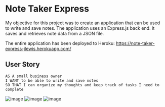 # Note Taker Express

My objective for this project was to create an application that can be used to write and save notes. The application uses an Express.js back end.  It saves and retrieves note data from a JSON file.

The entire application has been deployed to Heroku:
https://note-taker-express-jlewis.herokuapp.com/


## User Story

```
AS A small business owner
I WANT to be able to write and save notes
SO THAT I can organize my thoughts and keep track of tasks I need to complete
```
![image](https://user-images.githubusercontent.com/102529279/195755090-2125e9f4-1ba4-4206-94b5-84c8f345d41c.png)
![image](https://user-images.githubusercontent.com/102529279/195755300-82c7914a-438e-4bd2-9085-1176ebe30112.png)
![image](https://user-images.githubusercontent.com/102529279/195755583-9e3dc965-bed7-4a2f-8bcf-99e537b373fe.png)
